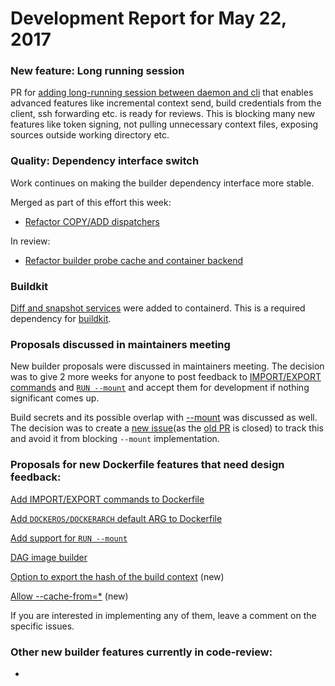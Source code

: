 # Development Report for May 22, 2017

### New feature: Long running session

PR for [adding long-running session between daemon and cli](https://github.com/moby/moby/pull/32677) that enables advanced features like incremental context send, build credentials from the client, ssh forwarding etc. is ready for reviews. This is blocking many new features like token signing, not pulling unnecessary context files, exposing sources outside working directory etc.


### Quality: Dependency interface switch

Work continues on making the builder dependency interface more stable.

Merged as part of this effort this week:

- [Refactor COPY/ADD dispatchers](https://github.com/moby/moby/pull/33116)

In review:
- [Refactor builder probe cache and container backend](https://github.com/moby/moby/pull/33061)

### Buildkit

[Diff and snapshot services](https://github.com/containerd/containerd/pull/849) were added to containerd. This is a required dependency for [buildkit](https://github.com/moby/moby/issues/32925).

### Proposals discussed in maintainers meeting

New builder proposals were discussed in maintainers meeting. The decision was to give 2 more weeks for anyone to post feedback to [IMPORT/EXPORT commands](https://github.com/moby/moby/issues/32100) and [`RUN --mount`](https://github.com/moby/moby/issues/32507) and accept them for development if nothing significant comes up.

Build secrets and its possible overlap with [--mount](https://github.com/moby/moby/issues/32507) was discussed as well. The decision was to create a [new issue](https://github.com/moby/moby/issues/33343)(as the [old PR](https://github.com/moby/moby/pull/30637) is closed) to track this and avoid it from blocking `--mount` implementation. 

### Proposals for new Dockerfile features that need design feedback:

[Add IMPORT/EXPORT commands to Dockerfile](https://github.com/moby/moby/issues/32100)

[Add `DOCKEROS/DOCKERARCH` default ARG to Dockerfile](https://github.com/moby/moby/issues/32487)

[Add support for `RUN --mount`](https://github.com/moby/moby/issues/32507)

[DAG image builder](https://github.com/moby/moby/issues/32550)

[Option to export the hash of the build context](https://github.com/moby/moby/issues/32963) (new)

[Allow --cache-from=*](https://github.com/moby/moby/issues/33002#issuecomment-299041162) (new)

If you are interested in implementing any of them, leave a comment on the specific issues.

### Other new builder features currently in code-review:

-
